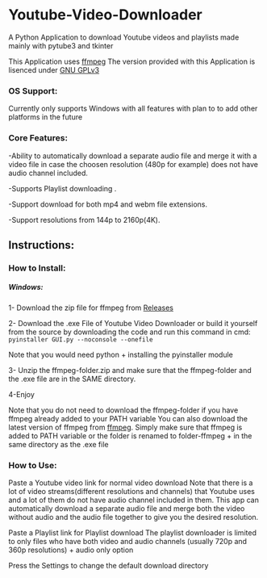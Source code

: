 # Youtube-Video-Downloader
A Python Application to download Youtube videos and playlists made mainly with pytube3 and tkinter

This Application uses [ffmpeg](https://ffmpeg.org/) 
The version provided with this Application is lisenced under [GNU GPLv3](https://www.gnu.org/licenses/gpl-3.0.en.html)

### OS Support:
Currently only supports Windows with all features with plan to to add other platforms in the future

### Core Features:
-Ability to automatically download a separate audio file and merge it with a video file in case the choosen resolution (480p for example) does not have audio channel included.

-Supports Playlist downloading .

-Support download for both mp4 and webm file extensions.

-Support resolutions from 144p to 2160p(4K).


## Instructions:
### How to Install:
##### Windows:
1- Download the zip file for ffmpeg from [Releases](https://github.com/badidrox/Youtube-Video-Downloader/releases)

2- Download the .exe File of Youtube Video Downloader 
or build it yourself from the source by downloading the code and run this command in cmd: `pyinstaller GUI.py --noconsole --onefile`

Note that you would need python + installing the pyinstaller module

3- Unzip the ffmpeg-folder.zip and make sure that the ffmpeg-folder and the .exe file are in the SAME directory.

4-Enjoy

Note that you do not need to download the ffmpeg-folder if you have ffmpeg already added to your PATH variable
You can also download the latest version of ffmpeg from [ffmpeg](https://ffmpeg.org/).
Simply make sure that ffmpeg is added to PATH variable or the folder is renamed to folder-ffmpeg + in the same directory as the .exe file


### How to Use:
Paste a Youtube video link for normal video download
Note that there is a lot of video streams(different resolutions and channels) that Youtube uses and a lot of them do not have audio channel included in them.
This app can automatically download a separate audio file and merge both the video without audio and the audio file together to give you the desired resolution.

Paste a Playlist link for Playlist download
The playlist downloader is limited to only files who have both video and audio channels (usually 720p and 360p resolutions) + audio only option

Press the Settings to change the default download directory

